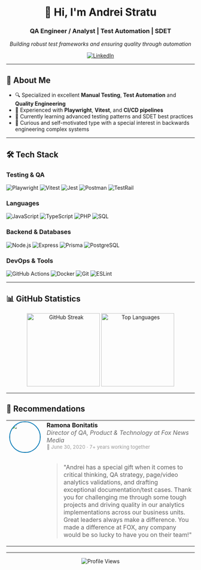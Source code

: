 <div align="center">

# 👋 Hi, I'm Andrei Stratu

### QA Engineer / Analyst | Test Automation | SDET

*Building robust test frameworks and ensuring quality through automation*

[![LinkedIn](https://img.shields.io/badge/LinkedIn-0077B5?style=for-the-badge&logo=linkedin&logoColor=white)](https://www.linkedin.com/in/andrei-stratu/)

</div>

---

## 🎯 About Me

- 🔍 Specialized in excellent **Manual Testing**, **Test Automation** and **Quality Engineering**
- 🧪 Experienced with **Playwright**, **Vitest**, and **CI/CD pipelines**
- 🌱 Currently learning advanced testing patterns and SDET best practices
- 💼 Curious and self-motivated type with a special interest in backwards engineering complex systems

---

## 🛠️ Tech Stack

### Testing & QA
![Playwright](https://img.shields.io/badge/Playwright-2EAD33?style=for-the-badge&logo=playwright&logoColor=white)
![Vitest](https://img.shields.io/badge/Vitest-6E9F18?style=for-the-badge&logo=vitest&logoColor=white)
![Jest](https://img.shields.io/badge/Jest-C21325?style=for-the-badge&logo=jest&logoColor=white)
![Postman](https://img.shields.io/badge/Postman-FF6C37?style=for-the-badge&logo=postman&logoColor=white)
![TestRail](https://img.shields.io/badge/TestRail-65C179?style=for-the-badge&logo=testrail&logoColor=white)

### Languages
![JavaScript](https://img.shields.io/badge/JavaScript-F7DF1E?style=for-the-badge&logo=javascript&logoColor=black)
![TypeScript](https://img.shields.io/badge/TypeScript-3178C6?style=for-the-badge&logo=typescript&logoColor=white)
![PHP](https://img.shields.io/badge/PHP-777BB4?style=for-the-badge&logo=php&logoColor=white)
![SQL](https://img.shields.io/badge/SQL-4479A1?style=for-the-badge&logo=postgresql&logoColor=white)

### Backend & Databases
![Node.js](https://img.shields.io/badge/Node.js-339933?style=for-the-badge&logo=node.js&logoColor=white)
![Express](https://img.shields.io/badge/Express-000000?style=for-the-badge&logo=express&logoColor=white)
![Prisma](https://img.shields.io/badge/Prisma-2D3748?style=for-the-badge&logo=prisma&logoColor=white)
![PostgreSQL](https://img.shields.io/badge/PostgreSQL-336791?style=for-the-badge&logo=postgresql&logoColor=white)

### DevOps & Tools
![GitHub Actions](https://img.shields.io/badge/GitHub_Actions-2088FF?style=for-the-badge&logo=github-actions&logoColor=white)
![Docker](https://img.shields.io/badge/Docker-2496ED?style=for-the-badge&logo=docker&logoColor=white)
![Git](https://img.shields.io/badge/Git-F05032?style=for-the-badge&logo=git&logoColor=white)
![ESLint](https://img.shields.io/badge/ESLint-4B32C3?style=for-the-badge&logo=eslint&logoColor=white)

---

## 📊 GitHub Statistics

<div align="center">
  <img src="https://github-readme-streak-stats.herokuapp.com/?user=avantgardian&theme=tokyonight&hide_border=true" alt="GitHub Streak" height="195"/>
  <img src="https://github-readme-stats.vercel.app/api/top-langs/?username=avantgardian&theme=tokyonight&hide_border=true&langs_count=4" alt="Top Languages" height="195"/>
</div>

---

## 💬 Recommendations

<table>
<tr>
<td width="80px" align="center" valign="top">
  <img src="https://media.licdn.com/dms/image/v2/D5603AQHHDCxN-SlLPg/profile-displayphoto-shrink_400_400/profile-displayphoto-shrink_400_400/0/1705016964586?e=1762992000&v=beta&t=2GeFHcJT6UQBq-V3haaXFAyoiml2tR8W51g1YhKGJJc" width="80" style="border-radius: 50%; border: 2px solid #0077B5;"/>
</td>
<td valign="top">
  <div>
    <strong style="font-size: 16px;">Ramona Bonitatis</strong><br/>
    <em style="color: #666;">Director of QA, Product & Technology at Fox News Media</em><br/>
    <span style="color: #999; font-size: 13px;">📅 June 30, 2020 · 7+ years working together</span>
  </div>
  <br/>
  <blockquote>
    "Andrei has a special gift when it comes to critical thinking, QA strategy, page/video analytics validations, and drafting exceptional documentation/test cases. Thank you for challenging me through some tough projects and driving quality in our analytics implementations across our business units. Great leaders always make a difference. You made a difference at FOX, any company would be so lucky to have you on their team!"
  </blockquote>
</td>
</tr>
</table>

---

<div align="center">

![Profile Views](https://komarev.com/ghpvc/?username=avantgardian&color=blueviolet&style=for-the-badge)

</div>
